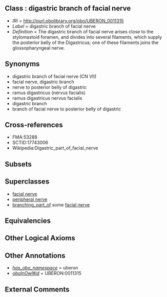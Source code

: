 
## Class : digastric branch of facial nerve

 * *IRI* = http://purl.obolibrary.org/obo/UBERON_0011315
 * *Label* = digastric branch of facial nerve
 * *Definition* = The digastric branch of facial nerve arises close to the stylomastoid foramen, and divides into several filaments, which supply the posterior belly of the Digastricus; one of these filaments joins the glossopharyngeal nerve.

## Synonyms

 * digastric branch of facial nerve (CN VII)
 * facial nerve, digastric branch
 * nerve to posterior belly of digastric
 * ramus digastricus (nervus facialis)
 * ramus digastricus nervus facialis
 * digastric branch
 * branch of facial nerve to posterior belly of digastric

## Cross-references

 * FMA:53288
 * SCTID:17743006
 * Wikipedia:Digastric_part_of_facial_nerve

## Subsets


## Superclasses

 * [facial nerve](../../UBERON/47/UBERON_0001647.md)
 * [peripheral nerve](../../UBERON/03/UBERON_0002003.md)
 * [branching_part_of](../../RO/80/RO_0002380.md) some [facial nerve](../../UBERON/47/UBERON_0001647.md)

## Equivalencies


## Other Logical Axioms


## Other Annotations

 * *[has_obo_namespace](../../ce/oboInOwl#hasOBONamespace.md)* = uberon
 * *[oboInOwl#id](../../id/oboInOwl#id.md)* = UBERON:0011315

## External Comments

